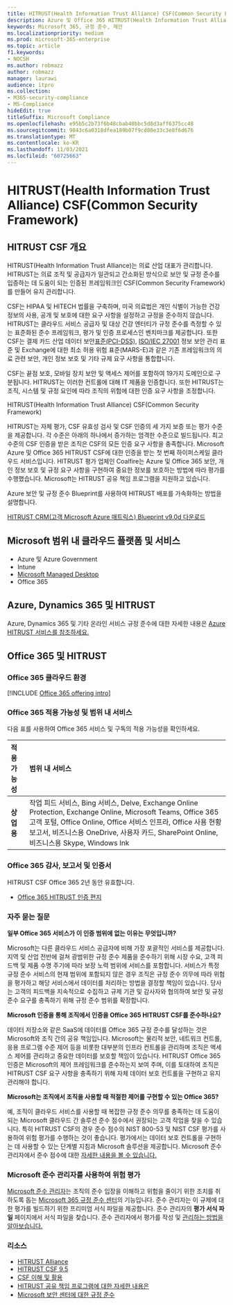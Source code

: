 ```yaml
---
title: HITRUST(Health Information Trust Alliance) CSF(Common Security Framework)
description: Azure 및 Office 365 HITRUST(Health Information Trust Alliance) CSF(Common Security Framework)에 인증되었습니다.
keywords: Microsoft 365, 규정 준수, 제안
ms.localizationpriority: medium
ms.prod: microsoft-365-enterprise
ms.topic: article
f1.keywords:
- NOCSH
ms.author: robmazz
author: robmazz
manager: laurawi
audience: itpro
ms.collection:
- M365-security-compliance
- MS-Compliance
hideEdit: true
titleSuffix: Microsoft Compliance
ms.openlocfilehash: e95b5c2b73f6b48cbab40bbc5d8d3aff6375cc48
ms.sourcegitcommit: 9843c6a0318dfea189b07f9cd80e33c3e8f6d676
ms.translationtype: MT
ms.contentlocale: ko-KR
ms.lasthandoff: 11/03/2021
ms.locfileid: "60725663"
---
```

# <a name="health-information-trust-alliance-hitrust-common-security-framework-csf"></a>HITRUST(Health Information Trust Alliance) CSF(Common Security Framework)

## <a name="hitrust-csf-overview"></a>HITRUST CSF 개요

HITRUST(Health Information Trust Alliance)는 의료 산업 대표가 관리합니다. HITRUST는 의료 조직 및 공급자가 일관되고 간소화된 방식으로 보안 및 규정 준수를 입증하는 데 도움이 되는 인증된 프레임워크인 CSF(Common Security Framework)를 만들어 유지 관리합니다.

CSF는 HIPAA 및 HITECH 법률을 구축하며, 미국 의료법은 개인 식별이 가능한 건강 정보의 사용, 공개 및 보호에 대한 요구 사항을 설정하고 규정을 준수하지 않습니다. HITRUST는 클라우드 서비스 공급자 및 대상 건강 엔터티가 규정 준수를 측정할 수 있는 표준화된 준수 프레임워크, 평가 및 인증 프로세스인 벤치마크를 제공합니다. 또한 CSF는 결제 카드 산업 데이터 보안[표준(PCI-DSS),](https://www.microsoft.com/trustcenter/compliance/pci) [ISO/IEC 27001](https://www.microsoft.com/trustcenter/compliance/iso-iec-27001) 정보 보안 관리 표준 및 Exchange에 대한 최소 허용 위험 표준(MARS-E)과 같은 기존 프레임워크의 의료 관련 보안, 개인 정보 보호 및 기타 규제 요구 사항을 통합합니다.[](https://www.microsoft.com/trustcenter/compliance/mars-e)

CSF는 끝점 보호, 모바일 장치 보안 및 액세스 제어를 포함하여 19가지 도메인으로 구분됩니다. HITRUST는 이러한 컨트롤에 대해 IT 제품을 인증합니다. 또한 HITRUST는 조직, 시스템 및 규정 요인에 따라 조직의 위험에 대한 인증 요구 사항을 조정합니다.

HITRUST(Health Information Trust Alliance) CSF(Common Security Framework)

HITRUST는 자체 평가, CSF 유효성 검사 및 CSF 인증의 세 가지 보증 또는 평가 수준을 제공합니다. 각 수준은 아래의 하나에서 증가하는 엄격한 수준으로 빌드됩니다. 최고 수준의 CSF 인증을 받은 조직은 CSF의 모든 인증 요구 사항을 충족합니다. Microsoft Azure 및 Office 365 HITRUST CSF에 대한 인증을 받는 첫 번째 하이퍼스케일 클라우드 서비스입니다. HITRUST 평가 업체인 Coalfire는 Azure 및 Office 365 보안, 개인 정보 보호 및 규정 요구 사항을 구현하여 중요한 정보를 보호하는 방법에 따라 평가를 수행했습니다. Microsoft는 HITRUST 공유 책임 프로그램을 지원하고 있습니다.

Azure 보안 및 규정 준수 Blueprint를 사용하여 HITRUST 배포를 가속화하는 방법을 설명합니다.

[HITRUST CRM(고객 Microsoft Azure 매트릭스) Blueprint v9.0d 다운로드](https://servicetrust.microsoft.com/ViewPage/Blueprint?command=Download&downloadType=Document&downloadId=3ccde498-4761-4be0-be8b-cd8d379a3a4f&docTab=fc060920-cdb8-11e7-bacf-0bf52b09d912_Healthcare_Blueprint)

## <a name="microsoft-in-scope-cloud-platforms--services"></a>Microsoft 범위 내 클라우드 플랫폼 및 서비스

- Azure 및 Azure Government
- Intune
- [Microsoft Managed Desktop](/microsoft-365/managed-desktop/intro/compliance)
- Office 365

## <a name="azure-dynamics-365-and-hitrust"></a>Azure, Dynamics 365 및 HITRUST

Azure, Dynamics 365 및 기타 온라인 서비스 규정 준수에 대한 자세한 내용은 [Azure HITRUST 서비스를 참조하세요.](/azure/compliance/offerings/offering-hitrust)

## <a name="office-365-and-hitrust"></a>Office 365 및 HITRUST

### <a name="office-365-cloud-environments"></a>Office 365 클라우드 환경

[!INCLUDE [Office 365 offering intro](../includes/o365-offering-introduction.md)]

### <a name="office-365-applicability-and-in-scope-services"></a>Office 365 적용 가능성 및 범위 내 서비스

다음 표를 사용하여 Office 365 서비스 및 구독의 적용 가능성을 확인하세요.

| **적용 가능성** | **범위 내 서비스** |
|:------------------|:----------------------|
| **상업용** | 작업 피드 서비스, Bing 서비스, Delve, Exchange Online Protection, Exchange Online, Microsoft Teams, Office 365 고객 포털, Office Online, Office 서비스 인프라, Office 사용 현황 보고서, 비즈니스용 OneDrive, 사용자 카드, SharePoint Online, 비즈니스용 Skype, Windows Ink |

### <a name="office-365-audits-reports-and-certificates"></a>Office 365 감사, 보고서 및 인증서

HITRUST CSF Office 365 2년 동안 유효합니다.

- [Office 365 HITRUST 인증 편지](https://aka.ms/O365HITRUSTcertification)

### <a name="frequently-asked-questions"></a>자주 묻는 질문

**일부 Office 365 서비스가 이 인증 범위에 없는 이유는 무엇입니까?**

Microsoft는 다른 클라우드 서비스 공급자에 비해 가장 포괄적인 서비스를 제공합니다. 지역 및 산업 전반에 걸쳐 광범위한 규정 준수 제품을 준수하기 위해 시장 수요, 고객 피드백 및 제품 수명 주기에 따라 보장 노력 범위에 서비스를 포함합니다. 서비스가 특정 규정 준수 서비스의 현재 범위에 포함되지 않은 경우 조직은 규정 준수 의무에 따라 위험을 평가하고 해당 서비스에서 데이터를 처리하는 방법을 결정할 책임이 있습니다. 당사는 고객의 피드백을 지속적으로 수집하고 규제 기관 및 감사자와 협의하여 보안 및 규정 준수 요구를 충족하기 위해 규정 준수 범위를 확장합니다.

**Microsoft 인증을 통해 조직에서 인증을 Office 365 HITRUST CSF를 준수하나요?**

데이터 저장소와 같은 SaaS에 데이터를 Office 365 규정 준수를 달성하는 것은 Microsoft와 조직 간의 공유 책임입니다. Microsoft는 물리적 보안, 네트워크 컨트롤, 응용 프로그램 수준 제어 등을 비롯한 대부분의 인프라 컨트롤을 관리하며 조직은 액세스 제어를 관리하고 중요한 데이터를 보호할 책임이 있습니다. HITRUST Office 365 인증은 Microsoft의 제어 프레임워크를 준수하는지 보여 주며, 이를 토대하여 조직은 HITRUST CSF 요구 사항을 충족하기 위해 자체 데이터 보호 컨트롤을 구현하고 유지 관리해야 합니다.

**Microsoft는 조직에서 조직을 사용할 때 적절한 제어를 구현할 수 있는 Office 365?**

예, 조직이 클라우드 서비스를 사용할 때 복잡한 규정 준수 의무를 충족하는 데 도움이 되는 Microsoft 클라우드 간 솔루션 준수 점수에서 권장되는 고객 작업을 찾을 수 있습니다. 특히 HITRUST CSF의 경우 준수 점수의 NIST 800-53 및 NIST CSF 평가를 사용하여 위험 평가를 수행하는 것이 좋습니다. 평가에서는 데이터 보호 컨트롤을 구현하는 데 사용할 수 있는 단계별 지침과 Microsoft 솔루션을 제공합니다. Microsoft 준수 관리자에서 준수 점수에 대한 [자세한 내용을 볼 수 있습니다.](/microsoft-365/compliance/compliance-manager)

### <a name="use-microsoft-compliance-manager-to-assess-your-risk"></a>Microsoft 준수 관리자를 사용하여 위험 평가

[Microsoft 준수 관리자](/microsoft-365/compliance/compliance-manager)는 조직의 준수 입장을 이해하고 위험을 줄이기 위한 조치를 취하도록 돕는 [Microsoft 365 규정 준수 센터](/microsoft-365/compliance/microsoft-365-compliance-center)의 기능입니다. 준수 관리자는 이 규제에 대한 평가를 빌드하기 위한 프리미엄 서식 파일을 제공합니다. 준수 관리자의 **평가 서식 파일** 페이지에서 서식 파일을 찾습니다. 준수 관리자에서 평가를 작성 및 [관리하는 방법을 알아보습니다.](/microsoft-365/compliance/compliance-manager-assessments)

### <a name="resources"></a>리소스

- [HITRUST Alliance](https://hitrustalliance.net/)
- [HITRUST CSF 9.5](https://hitrustalliance.net/csf-license-agreement/)
- [CSF 이해 및 활용](https://hitrustalliance.net/understanding-leveraging-csf/)
- [HITRUST 공유 책임 프로그램에 대한 자세한 내용은](https://go.microsoft.com/fwlink/p/?linkid=2100268)
- [Microsoft 보안 센터에 대한 규정 준수](https://www.microsoft.com/trust-center/compliance/compliance-overview)
